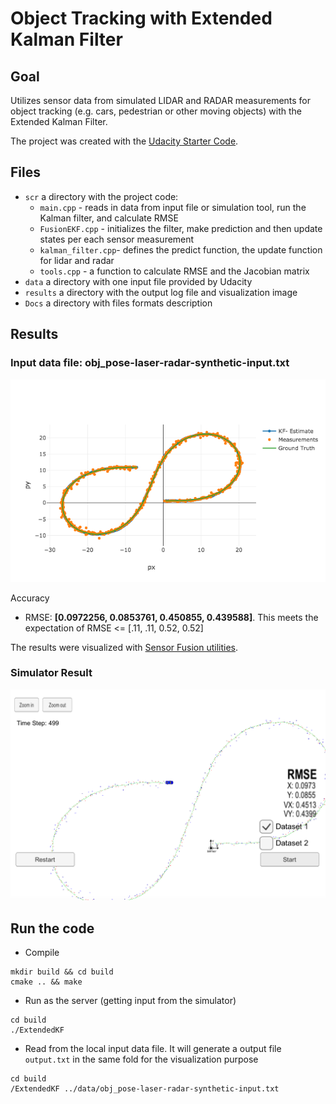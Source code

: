 # Object Tracking with Extended Kalman Filter

## Goal

Utilizes sensor data from simulated LIDAR and RADAR measurements for object tracking (e.g. cars, pedestrian or other moving objects) with the Extended Kalman Filter.

The project was created with the [Udacity Starter Code](https://github.com/udacity/CarND-Extended-Kalman-Filter-Project).

## Files
- `scr` a directory with the project code:
  - `main.cpp` - reads in data from input file or simulation tool, run the Kalman filter, and calculate RMSE
  - `FusionEKF.cpp` - initializes the filter, make prediction and then update states per each sensor measurement
  - `kalman_filter.cpp`- defines the predict function, the update function for lidar and radar
  - `tools.cpp` - a function to calculate RMSE and the Jacobian matrix
- `data`  a directory with one input file provided by Udacity
- `results`  a directory with the output log file and visualization image
- `Docs` a directory with files formats description

## Results

### Input data file: obj_pose-laser-radar-synthetic-input.txt
![results](results/data_plot.png)

Accuracy
* RMSE: <b>[0.0972256, 0.0853761, 0.450855, 0.439588]</b>. This meets the expectation of RMSE <= [.11, .11, 0.52, 0.52]

The results were visualized with [Sensor Fusion utilities](https://github.com/udacity/CarND-Mercedes-SF-Utilities).

### Simulator Result
![results](results/sim.png)

## Run the code
* Compile
```
mkdir build && cd build
cmake .. && make
```
* Run as the server (getting input from the simulator)
```
cd build
./ExtendedKF
```

* Read from the local input data file. It will generate a output file `output.txt` in the same fold for the visualization purpose
```
cd build
/ExtendedKF ../data/obj_pose-laser-radar-synthetic-input.txt 
```
